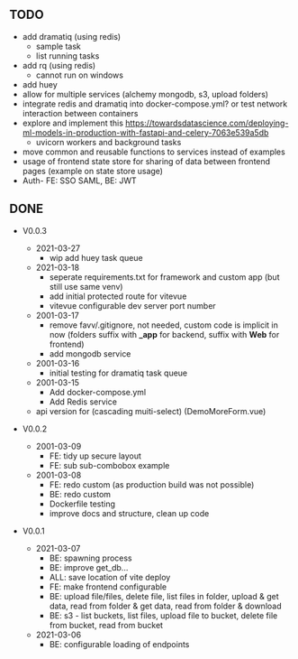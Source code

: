 ## TODO
- add dramatiq (using redis)
  - sample task
  - list running tasks
- add rq (using redis)
  - cannot run on windows
- add huey
- allow for multiple services (alchemy mongodb, s3, upload folders)
- integrate redis and dramatiq into docker-compose.yml? or test network interaction between containers
- explore and implement this https://towardsdatascience.com/deploying-ml-models-in-production-with-fastapi-and-celery-7063e539a5db
  - uvicorn workers and background tasks
- move common and reusable functions to services instead of examples
- usage of frontend state store for sharing of data between frontend pages (example on state store usage)
- Auth- FE: SSO SAML, BE: JWT

## DONE
- V0.0.3
  - 2021-03-27
    - wip add huey task queue
  - 2021-03-18
    - seperate requirements.txt for framework and custom app (but still use same venv)
    - add initial protected route for vitevue
    - vitevue configurable dev server port number
  - 2001-03-17
    - remove favv/.gitignore, not needed, custom code is implicit in now (folders suffix with **_app** for backend, suffix with **Web** for frontend)
    - add mongodb service
  - 2001-03-16
    - initial testing for dramatiq task queue
  - 2001-03-15
    - Add docker-compose.yml
    - Add Redis service
  - api version for (cascading muiti-select) (DemoMoreForm.vue)

- V0.0.2
  - 2001-03-09
    - FE: tidy up secure layout
    - FE: sub sub-combobox example
  - 2001-03-08
    - FE: redo custom (as production build was not possible)
    - BE: redo custom
    - Dockerfile testing
    - improve docs and structure, clean up code
- V0.0.1
  - 2021-03-07
    - BE: spawning process
    - BE: improve get_db...
    - ALL: save location of vite deploy
    - FE: make frontend configurable
    - BE: upload file/files, delete file, list files in folder, upload & get data, read from folder & get data, read from folder & download
    - BE: s3 - list buckets, list files, upload file to bucket, delete file from bucket, read from bucket
  - 2021-03-06
    - BE: configurable loading of endpoints

